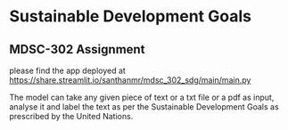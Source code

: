 # Sustainable Development Goals
## MDSC-302 Assignment
please find the app deployed at https://share.streamlit.io/santhanmr/mdsc_302_sdg/main/main.py


The model can take any given piece of text or a txt file or a pdf as input, analyse it and label the text as per the Sustainable Development Goals as prescribed by the United Nations.

